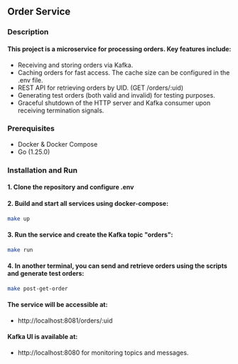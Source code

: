 ## Order Service

### Description
#### This project is a microservice for processing orders. Key features include:
- Receiving and storing orders via Kafka.
- Caching orders for fast access. The cache size can be configured in the .env file.
- REST API for retrieving orders by UID. (GET /orders/:uid)
- Generating test orders (both valid and invalid) for testing purposes.
- Graceful shutdown of the HTTP server and Kafka consumer upon receiving termination signals.

### Prerequisites
- Docker & Docker Compose
- Go (1.25.0)

### Installation and Run
#### 1. Clone the repository and configure .env
#### 2. Build and start all services using docker-compose:
```bash
make up
```
#### 3. Run the service and create the Kafka topic "orders":
```bash
make run
```
#### 4. In another terminal, you can send and retrieve orders using the scripts and generate test orders:
```bash
make post-get-order
```

#### The service will be accessible at: 
- http://localhost:8081/orders/:uid

#### Kafka UI is available at:
- http://localhost:8080 for monitoring topics and messages.


